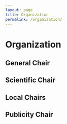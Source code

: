```yaml
---
layout: page
title: Organization
permalink: /organization/
---
```


# Organization

## General Chair

## Scientific Chair

## Local Chairs

## Publicity Chair
